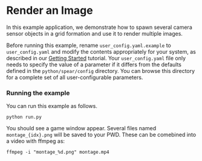 # Render an Image

In this example application, we demonstrate how to spawn several camera sensor objects in a grid formation and use it to render multiple images.

Before running this example, rename `user_config.yaml.example` to `user_config.yaml` and modify the contents appropriately for your system, as described in our [Getting Started](../../docs/getting_started.md) tutorial. Your `user_config.yaml` file only needs to specify the value of a parameter if it differs from the defaults defined in the `python/spear/config` directory. You can browse this directory for a complete set of all user-configurable parameters.

### Running the example

You can run this example as follows.

```console
python run.py
```

You should see a game window appear.  Several files named `montage_{idx}.png` will be saved to your PWD.  These can be comebined into a video with ffmpeg as:
```
ffmpeg -i "montage_%d.png" montage.mp4
```
